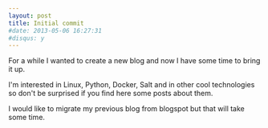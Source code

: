 ```yaml
---
layout: post
title: Initial commit
#date: 2013-05-06 16:27:31
#disqus: y
---
```

For a while I wanted to create a new blog and now I have some time
to bring it up.

I'm interested in Linux, Python, Docker, Salt and in other cool
technologies so don't be surprised if you find here some posts about
them.

I would like to migrate my previous blog from blogspot but that will
take some time.
